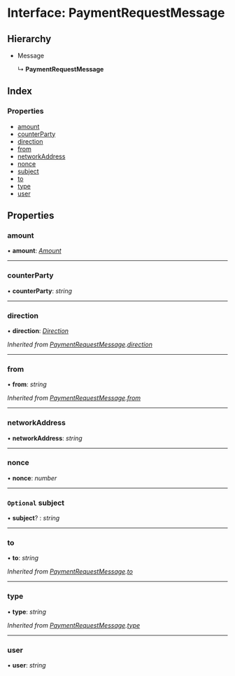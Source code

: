 # Interface: PaymentRequestMessage

## Hierarchy

- Message

  ↳ **PaymentRequestMessage**

## Index

### Properties

- [amount](_typings_.paymentrequestmessage.md#amount)
- [counterParty](_typings_.paymentrequestmessage.md#counterparty)
- [direction](_typings_.paymentrequestmessage.md#direction)
- [from](_typings_.paymentrequestmessage.md#from)
- [networkAddress](_typings_.paymentrequestmessage.md#networkaddress)
- [nonce](_typings_.paymentrequestmessage.md#nonce)
- [subject](_typings_.paymentrequestmessage.md#optional-subject)
- [to](_typings_.paymentrequestmessage.md#to)
- [type](_typings_.paymentrequestmessage.md#type)
- [user](_typings_.paymentrequestmessage.md#user)

## Properties

### amount

• **amount**: _[Amount](_typings_.amount.md)_

---

### counterParty

• **counterParty**: _string_

---

### direction

• **direction**: _[Direction](../modules/_typings_.md#direction)_

_Inherited from [PaymentRequestMessage](_typings_.paymentrequestmessage.md).[direction](_typings_.paymentrequestmessage.md#direction)_

---

### from

• **from**: _string_

_Inherited from [PaymentRequestMessage](_typings_.paymentrequestmessage.md).[from](_typings_.paymentrequestmessage.md#from)_

---

### networkAddress

• **networkAddress**: _string_

---

### nonce

• **nonce**: _number_

---

### `Optional` subject

• **subject**? : _string_

---

### to

• **to**: _string_

_Inherited from [PaymentRequestMessage](_typings_.paymentrequestmessage.md).[to](_typings_.paymentrequestmessage.md#to)_

---

### type

• **type**: _string_

_Inherited from [PaymentRequestMessage](_typings_.paymentrequestmessage.md).[type](_typings_.paymentrequestmessage.md#type)_

---

### user

• **user**: _string_
